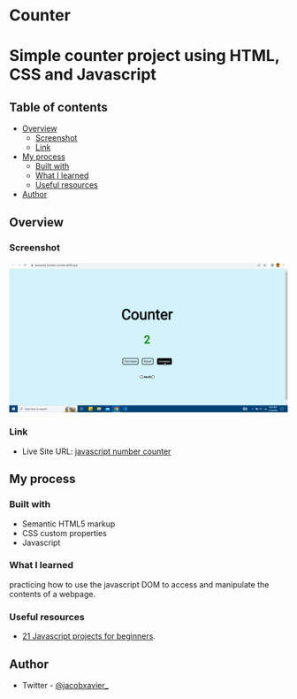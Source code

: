 # Counter

<h1>Simple counter project using HTML, CSS and Javascript</h1>

## Table of contents

- [Overview](#overview)
  - [Screenshot](#screenshot)
  - [Link](#link)
- [My process](#my-process)
  - [Built with](#built-with)
  - [What I learned](#what-i-learned)
  - [Useful resources](#useful-resources)
- [Author](#author)

## Overview

### Screenshot

![](screenshot-1.png)

### Link

- Live Site URL: [javascript number counter](https://javascript-number-counter.netlify.app)


## My process

### Built with

- Semantic HTML5 markup
- CSS custom properties
- Javascript

### What I learned

practicing how to use the javascript DOM to access and manipulate the contents of a webpage.

### Useful resources

- [21 Javascript projects for beginners](https://www.freecodecamp.org/news/javascript-projects-for-beginners).

## Author

- Twitter - [@jacobxavier\_](https://twitter.com/jacobxavier_)
